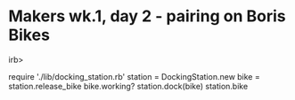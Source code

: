 # Makers wk.1, day 2 - pairing on Boris Bikes

irb>

require './lib/docking_station.rb'
station = DockingStation.new
bike = station.release_bike
bike.working?
station.dock(bike)
station.bike
